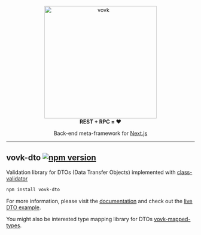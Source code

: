 <p align="center"> 
  <picture>
    <source width="300" media="(prefers-color-scheme: dark)" srcset="https://vovk.dev/vovk-logo-white.svg">
    <source width="300" media="(prefers-color-scheme: light)" srcset="https://vovk.dev/vovk-logo.svg">
    <img width="300" alt="vovk" src="https://vovk.dev/vovk-logo.svg">
  </picture><br>
  <strong>REST + RPC = ♥️</strong>
</p>

<p align="center">
  Back-end meta-framework for <a href="https://nextjs.org/docs/app">Next.js</a>
</p>

---

## vovk-dto [![npm version](https://badge.fury.io/js/vovk-dto.svg)](https://www.npmjs.com/package/vovk-dto)

Validation library for DTOs (Data Transfer Objects) implemented with [class-validator]([https://](https://www.npmjs.com/package/class-validator))

```sh
npm install vovk-dto
```

For more information, please visit the [documentation](https://vovk.dev/validation/vovk-dto) and check out the [live DTO example](https://vovk-examples.vercel.app/dto).

You might also be interested type mapping library for DTOs [vovk-mapped-types](https://github.com/finom/vovk-mapped-types).
